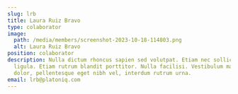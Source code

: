 ```yaml
---
slug: lrb
title: Laura Ruiz Bravo
type: colaborator
image:
  path: /media/members/screenshot-2023-10-18-114803.png
  alt: Laura Ruiz Bravo
position: colaborator
description: Nulla dictum rhoncus sapien sed volutpat. Etiam nec sollicitudin
  ligula. Etiam rutrum blandit porttitor. Nulla facilisi. Vestibulum mauris
  dolor, pellentesque eget nibh vel, interdum rutrum urna.
email: lrb@platoniq.com
---
```

